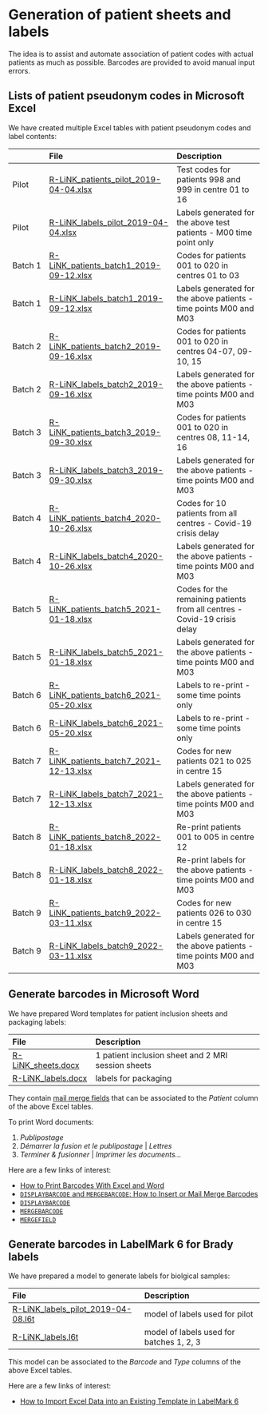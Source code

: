 # Generation of patient sheets and labels

The idea is to assist and automate association of patient codes with
actual patients as much as possible. Barcodes are provided to avoid
manual input errors.

## Lists of patient pseudonym codes in Microsoft Excel

We have created multiple Excel tables with patient pseudonym codes and label contents:

|              | File                                                                                                                                                        | Description                                                               |
|:-------------|:------------------------------------------------------------------------------------------------------------------------------------------------------------|:--------------------------------------------------------------------------|
| Pilot        | [R-LiNK_patients_pilot_2019-04-04.xlsx](https://github.com/rlink7/rlink_barcode/blob/master/data/pilot_2019-04-08/R-LiNK_patients_pilot_2019-04-04.xlsx)    | Test codes for patients 998 and 999 in centre 01 to 16                    |
| Pilot        | [R-LiNK_labels_pilot_2019-04-04.xlsx](https://github.com/rlink7/rlink_barcode/blob/master/data/pilot_2019-04-08/R-LiNK_labels_pilot_2019-04-04.xlsx)        | Labels generated for the above test patients - M00 time point only        |
| Batch&nbsp;1 | [R-LiNK_patients_batch1_2019-09-12.xlsx](https://github.com/rlink7/rlink_barcode/blob/master/data/batch1_2019-09-13/R-LiNK_patients_batch1_2019-09-12.xlsx) | Codes for patients 001 to 020 in centres 01 to 03                         |
| Batch&nbsp;1 | [R-LiNK_labels_batch1_2019-09-12.xlsx](https://github.com/rlink7/rlink_barcode/blob/master/data/batch1_2019-09-13/R-LiNK_labels_batch1_2019-09-12.xlsx)     | Labels generated for the above patients - time points M00 and M03         |
| Batch&nbsp;2 | [R-LiNK_patients_batch2_2019-09-16.xlsx](https://github.com/rlink7/rlink_barcode/blob/master/data/batch2_2019-09-27/R-LiNK_patients_batch2_2019-09-16.xlsx) | Codes for patients 001 to 020 in centres 04-07, 09-10, 15                 |
| Batch&nbsp;2 | [R-LiNK_labels_batch2_2019-09-16.xlsx](https://github.com/rlink7/rlink_barcode/blob/master/data/batch2_2019-09-27/R-LiNK_labels_batch2_2019-09-16.xlsx)     | Labels generated for the above patients - time points M00 and M03         |
| Batch&nbsp;3 | [R-LiNK_patients_batch3_2019-09-30.xlsx](https://github.com/rlink7/rlink_barcode/blob/master/data/batch3_2019-09-30/R-LiNK_patients_batch3_2019-09-30.xlsx) | Codes for patients 001 to 020 in centres 08, 11-14, 16                    |
| Batch&nbsp;3 | [R-LiNK_labels_batch3_2019-09-30.xlsx](https://github.com/rlink7/rlink_barcode/blob/master/data/batch3_2019-09-30/R-LiNK_labels_batch3_2019-09-30.xlsx)     | Labels generated for the above patients - time points M00 and M03         |
| Batch&nbsp;4 | [R-LiNK_patients_batch4_2020-10-26.xlsx](https://github.com/rlink7/rlink_barcode/blob/master/data/batch4_2020-10-26/R-LiNK_patients_batch4_2020-10-26.xlsx) | Codes for 10 patients from all centres - Covid-19 crisis delay            |
| Batch&nbsp;4 | [R-LiNK_labels_batch4_2020-10-26.xlsx](https://github.com/rlink7/rlink_barcode/blob/master/data/batch4_2020-10-26/R-LiNK_labels_batch4_2020-10-26.xlsx)     | Labels generated for the above patients - time points M00 and M03         |
| Batch&nbsp;5 | [R-LiNK_patients_batch5_2021-01-18.xlsx](https://github.com/rlink7/rlink_barcode/blob/master/data/batch5_2021-01-18/R-LiNK_patients_batch5_2021-01-18.xlsx) | Codes for the remaining patients from all centres - Covid-19 crisis delay |
| Batch&nbsp;5 | [R-LiNK_labels_batch5_2021-01-18.xlsx](https://github.com/rlink7/rlink_barcode/blob/master/data/batch5_2021-01-18/R-LiNK_labels_batch5_2021-01-18.xlsx)     | Labels generated for the above patients - time points M00 and M03         |
| Batch&nbsp;6 | [R-LiNK_patients_batch6_2021-05-20.xlsx](https://github.com/rlink7/rlink_barcode/blob/master/data/batch6_2021-05-20/R-LiNK_patients_batch6_2021-05-20.xlsx) | Labels to re-print - some time points only                                |
| Batch&nbsp;6 | [R-LiNK_labels_batch6_2021-05-20.xlsx](https://github.com/rlink7/rlink_barcode/blob/master/data/batch6_2021-05-20/R-LiNK_labels_batch6_2021-05-20.xlsx)     | Labels to re-print - some time points only                                |
| Batch&nbsp;7 | [R-LiNK_patients_batch7_2021-12-13.xlsx](https://github.com/rlink7/rlink_barcode/blob/master/data/batch7_2021-12-13/R-LiNK_patients_batch7_2021-12-13.xlsx) | Codes for new patients 021 to 025 in centre 15                            |
| Batch&nbsp;7 | [R-LiNK_labels_batch7_2021-12-13.xlsx](https://github.com/rlink7/rlink_barcode/blob/master/data/batch7_2021-12-13/R-LiNK_labels_batch7_2021-12-13.xlsx)     | Labels generated for the above patients - time points M00 and M03         |
| Batch&nbsp;8 | [R-LiNK_patients_batch8_2022-01-18.xlsx](https://github.com/rlink7/rlink_barcode/blob/master/data/batch8_2022-01-18/R-LiNK_patients_batch8_2022-01-18.xlsx) | Re-print patients 001 to 005 in centre 12                                 |
| Batch&nbsp;8 | [R-LiNK_labels_batch8_2022-01-18.xlsx](https://github.com/rlink7/rlink_barcode/blob/master/data/batch8_2022-01-18/R-LiNK_labels_batch8_2022-01-18.xlsx)     | Re-print labels for the above patients - time points M00 and M03          |
| Batch&nbsp;9 | [R-LiNK_patients_batch9_2022-03-11.xlsx](https://github.com/rlink7/rlink_barcode/blob/master/data/batch9_2022-03-11/R-LiNK_patients_batch9_2022-03-11.xlsx) | Codes for new patients 026 to 030 in centre 15                            |
| Batch&nbsp;9 | [R-LiNK_labels_batch9_2022-03-11.xlsx](https://github.com/rlink7/rlink_barcode/blob/master/data/batch9_2022-03-11/R-LiNK_labels_batch9_2022-03-11.xlsx)     | Labels generated for the above patients - time points M00 and M03         |

## Generate barcodes in Microsoft Word

We have prepared Word templates for patient inclusion sheets and packaging labels:

| File                                                                                              | Description                                        |
|:--------------------------------------------------------------------------------------------------|:---------------------------------------------------|
| [R-LiNK_sheets.docx](https://github.com/rlink7/rlink_barcode/blob/master/data/R-LiNK_sheets.docx) | 1 patient inclusion sheet and 2 MRI session sheets |
| [R-LiNK_labels.docx](https://github.com/rlink7/rlink_barcode/blob/master/data/R-LiNK_labels.docx) | labels for packaging                               |

They contain [mail merge fields](https://support.office.com/en-us/article/mail-merge-insert-merge-field-ad4a6f9b-c590-471e-b432-7d9cfff34890) that can be associated to the _Patient_ column of the above Excel tables.

To print Word documents:
1. _Publipostage_
2. _Démarrer la fusion et le publipostage_ | _Lettres_
3. _Terminer & fusionner_ | _Imprimer les documents..._

Here are a few links of interest:
* [How to Print Barcodes With Excel and Word](https://www.clearlyinventory.com/how-to-print-barcodes-with-excel-and-word)
* [`DISPLAYBARCODE` and `MERGEBARCODE`: How to Insert or Mail Merge Barcodes](https://hubpages.com/technology/Mail-Mergeable-Barcodes-in-Microsoft-Word-2013-aka-Bar-Codes)
* [`DISPLAYBARCODE`](https://docs.microsoft.com/en-us/openspecs/office_standards/ms-oi29500/cbc893c0-9683-416d-84c6-407a92451c19)
* [`MERGEBARCODE`](https://docs.microsoft.com/en-us/openspecs/office_standards/ms-oi29500/cc4b13c2-c09b-4545-a6ae-4509d943233e)
* [`MERGEFIELD`](https://support.office.com/en-us/article/field-codes-mergefield-field-7a6d24a1-68a6-4b05-8359-1dc087daf4e6)

## Generate barcodes in LabelMark 6 for Brady labels

We have prepared a model to generate labels for biolgical samples:

| File                                                                                                                                               | Description                              |
|:---------------------------------------------------------------------------------------------------------------------------------------------------|:-----------------------------------------|
| [R-LiNK_labels_pilot_2019-04-08.l6t](https://github.com/rlink7/rlink_barcode/blob/master/data/pilot_2019-04-08/R-LiNK_labels_pilot_2019-04-08.l6t) | model of labels used for pilot           |
| [R-LiNK_labels.l6t](https://github.com/rlink7/rlink_barcode/blob/master/data/R-LiNK_labels.l6t)                                                    | model of labels used for batches 1, 2, 3 |

This model can be associated to the _Barcode_ and _Type_ columns of the above Excel tables.

Here are a few links of interest:
* [How to Import Excel Data into an Existing Template in LabelMark 6](https://support.bradyid.com/s/article/How-to-Import-Excel-Data-into-an-Existing-Template-in-LabelMark-6)
